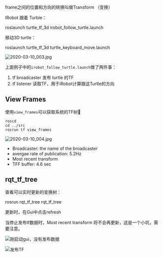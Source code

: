 
frame之间的位置和方向的转换叫做Transform （变换）

IRobot 跟着 Turble：

roslaunch turtle_tf_3d irobot_follow_turtle.launch

移动3D turtle：

roslaunch turtle_tf_3d turtle_keyboard_move.launch

![2020-03-10_003.jpg](https://gitee.com/gdhu/testtingop/raw/master/2020-03-10_003.jpg)

上面例子中的`irobot_follow_turtle.launch`做了两件事：

1. tf broadcaster 发布 turtle 的TF
2. tf listener 读取TF，用于iRobot计算跟这Turtle的方向

## View Frames

使用`view_frames`可以获取系统的TF树🌲

```shell
roscd
cd ../src
rosrun tf view_frames
```

![2020-03-10_004.jpg](https://gitee.com/gdhu/testtingop/raw/master/2020-03-10_004.jpg)

- Broadcaster: the name of the broadcaster
- avergae rate of publication: 5.2Hz
- Most recent transform
- TFF buffer: 4.6 sec

## rqt_tf_tree

查看可以实时更新的变换树：

rosrun rqt_tf_tree rqt_tf_tree

更新时，在Gui中点击refresh

当停止发布tf数据时，Most recent transform 将不会再更新，这是一个小坑，需要注意。

![刚启动gui，没有发布数据](https://gitee.com/gdhu/testtingop/raw/master/2020-03-10_005.jpg)

![发布TF](https://gitee.com/gdhu/testtingop/raw/master/2020-03-10_006.jpg)






